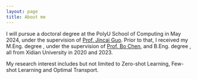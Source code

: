 ```yaml
---
layout: page
title: About me
---
```


I will pursue a doctoral degree at the PolyU School of Computing in May 2024, under the supervision of [Prof. Jincai Guo](https://jingcaiguo.github.io/). Prior to that, I received my M.Eng. degree , under the supervision of [Prof. Bo Chen](https://web.xidian.edu.cn/bchen/), and B.Eng. degree , all from Xidian University in 2020 and 2023.

My research interest includes but not limited to Zero-shot Learning, Few-shot Lerarning and Optimal Transport.
